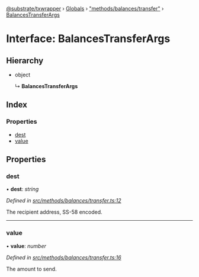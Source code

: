 [@substrate/txwrapper](../README.md) › [Globals](../globals.md) › ["methods/balances/transfer"](../modules/_methods_balances_transfer_.md) › [BalancesTransferArgs](_methods_balances_transfer_.balancestransferargs.md)

# Interface: BalancesTransferArgs

## Hierarchy

* object

  ↳ **BalancesTransferArgs**

## Index

### Properties

* [dest](_methods_balances_transfer_.balancestransferargs.md#dest)
* [value](_methods_balances_transfer_.balancestransferargs.md#value)

## Properties

###  dest

• **dest**: *string*

*Defined in [src/methods/balances/transfer.ts:12](https://github.com/paritytech/txwrapper/blob/4462996/src/methods/balances/transfer.ts#L12)*

The recipient address, SS-58 encoded.

___

###  value

• **value**: *number*

*Defined in [src/methods/balances/transfer.ts:16](https://github.com/paritytech/txwrapper/blob/4462996/src/methods/balances/transfer.ts#L16)*

The amount to send.

